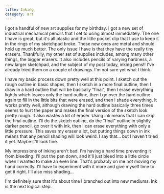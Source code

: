 ```yaml
---
title: Inking
category: art
---
```

I got a handful of new art supplies for my birthday. I got a new set of industrial mechanical pencils that I set to using almost immediately. The one I have is great, but it's all plastic and the little pocket clip that I use to keep it in the rings of my sketchpad broke. These new ones are metal and should hold up much better. The only issue I have is that they have the really tiny erasers. Thankfully, my other set of supplies includes, among many other things, the bigger erasers. It also includes pencils of varying hardness, a new larger sketchpad, and the subject of my post today, inking pens!! I've already tried them on a couple of drawings. I'm not sure yet what I think.

I have my basic process down pretty well at this point. I sketch out the rough outline in basic shapes, then I sketch in a more final outline, then I draw in a hard outline that will be basically "final", then I erase everything lightly which leaves only the hard outline, then I go over the hard outline again to fill in the little bits that were erased, and then I shade everything. It works pretty well, although drawing the hard outline basically three times seems to hurt the paper and makes the final version of the sketch look pretty rough. It also wastes a lot of eraser. Using ink means that I can skip the final outline. I'll do the sketch outline, do the "final" outline in slightly darker pencil, go over it with ink, then I can erase everything with only a little pressure. This saves my eraser a lot, but putting things down in ink means that any pencil shading will look weird. I say that... but I haven't tried it yet. Maybe it'll look fine.

My impressions of inking aren't bad. I'm having a hard time preventing it from bleeding. I'll put the pen down, and it'll just bleed into a little circle when I wanted to make an even line. That's probably on me not moving my hand correctly. I'll have to experiment with it more and give myself time to get it right. I'll also miss shading...

I'm definitely sure that it's about time I branched out into new mediums. Ink is the next logical step.
